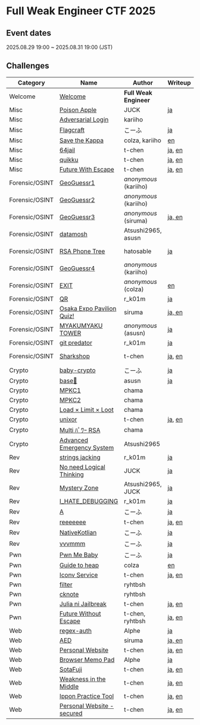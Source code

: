 # Full Weak Engineer CTF 2025

## Event dates

2025.08.29 19:00 ~ 2025.08.31 19:00 (JST)

## Challenges

|Category|Name|Author|Writeup|Difficulty|Tags|Solves|Score|
|---|---|---|---|---|---|---|---|
|Welcome|[Welcome](Welcome/Welcome)|**Full Weak Engineer**||||522|10|
|Misc|[Poison Apple](Misc/Poison%20Apple)|JUCK|[ja](https://zenn.dev/juck28/articles/a82cfdec0c136f#poison-apple)|Beginner||444|100|
|Misc|[Adversarial Login](Misc/Adversarial%20Login)|kariiho||Medium||95|230|
|Misc|[Flagcraft](Misc/Flagcraft)|こーふ|[ja](https://zenn.dev/koufu193/articles/b0aa6291d5655c#flagcraft(misc%2C-easy))|Easy||67|277|
|Misc|[Save the Kappa](Misc/Save%20the%20Kappa)|colza, kariiho|[en](https://github.com/colza12/FullWeakEngineerCTF2025_author-s_writeups/tree/main/Save_the_Kappa)|Medium|Blockchain|40|344|
|Misc|[64jail](Misc/64jail)|t-chen|[ja](https://github.com/tepel-chen/My-CTF-Challs/blob/main/Full%20Weak%20Engineer%20CTF%202025/64jail/README-ja.md), [en](https://github.com/tepel-chen/My-CTF-Challs/blob/main/Full%20Weak%20Engineer%20CTF%202025/64jail/README.md)|Medium|Jail|6|478|
|Misc|[quikku](Misc/quikku)|t-chen|[ja](https://github.com/tepel-chen/My-CTF-Challs/blob/main/Full%20Weak%20Engineer%20CTF%202025/quikku/README-ja.md), [en](https://github.com/tepel-chen/My-CTF-Challs/blob/main/Full%20Weak%20Engineer%20CTF%202025/quikku/README.md)|Medium||1|500|
|Misc|[Future With Escape](Misc/Future%20With%20Escape)|t-chen|[ja](https://github.com/tepel-chen/My-CTF-Challs/blob/main/Full%20Weak%20Engineer%20CTF%202025/Future%20With%20Escape/README-ja.md), [en](https://github.com/tepel-chen/My-CTF-Challs/blob/main/Full%20Weak%20Engineer%20CTF%202025/Future%20With%20Escape/README.md)|Hard|Jail|1|500|
|Forensic/OSINT|[GeoGuessr1](Forensic_OSINT/GeoGuessr1)|*anonymous* (kariiho)|| Beginner|OSINT|404|100|
|Forensic/OSINT|[GeoGuessr2](Forensic_OSINT/GeoGuessr2)|*anonymous* (kariiho)||Easy|OSINT|320|100|
|Forensic/OSINT|[GeoGuessr3](Forensic_OSINT/GeoGuessr3)|*anonymous* (siruma)|[ja, en](https://zenn.dev/siruma/articles/f068760de2d7d2#geoguessr3(100pt%2C318-solve))|Medium|OSINT|318|100|
|Forensic/OSINT|[datamosh](Forensic_OSINT/datamosh)|Atsushi2965, asusn||Beginner|Forensic|294|106|
|Forensic/OSINT|[RSA Phone Tree](Forensic_OSINT/RSA%20Phone%20Tree)|hatosable|[ja](https://note.com/elbasable_81018/n/n86842f2ad799)|Medium|Crypto, Forensic|240|124|
|Forensic/OSINT|[GeoGuessr4](Forensic_OSINT/GeoGuessr4)|*anonymous* (kariiho)||Hard|OSINT|217|133|
|Forensic/OSINT|[EXIT](Forensic_OSINT/EXIT)|*anonymous* (colza)|[en](https://github.com/colza12/FullWeakEngineerCTF2025_author-s_writeups/tree/main/EXIT)|Medium|OSINT|189|147|
|Forensic/OSINT|[QR](Forensic_OSINT/QR)|r_k01m|[ja](https://qiita.com/r_k01m/items/e52183c600e913a97288#qr-forensicosint)|Beginner|Forensic|110|211|
|Forensic/OSINT|[Osaka Expo Pavilion Quiz!](Forensic_OSINT/Osaka%20Expo%20Pavilion%20Quiz!)|siruma|[ja, en](https://zenn.dev/siruma/articles/f068760de2d7d2#osaka-expo-pavilion-quiz!(256pt%2C78-solve))|Easy|OSINT|78|256|
|Forensic/OSINT|[MYAKUMYAKU TOWER](Forensic_OSINT/MYAKUMYAKU%20TOWER)|*anonymous* (asusn)|[ja](https://zenn.dev/asusn/articles/e03d1a2ebf271c#myakumyaku-tower-(76-solve-%2F-733-team))|Medium|OSINT|76|260|
|Forensic/OSINT|[git predator](Forensic_OSINT/git%20predator)|r_k01m|[ja](https://qiita.com/r_k01m/items/e52183c600e913a97288#git-predator)|Easy|OSINT|67|277|
|Forensic/OSINT|[Sharkshop](Forensic_OSINT/Sharkshop)|t-chen|[ja](https://github.com/tepel-chen/My-CTF-Challs/blob/main/Full%20Weak%20Engineer%20CTF%202025/Sharkshop/README-ja.md), [en](https://github.com/tepel-chen/My-CTF-Challs/blob/main/Full%20Weak%20Engineer%20CTF%202025/Sharkshop/README.md)|Medium|Forensic, Web|13|445|
|Crypto|[baby-crypto](Crypto/baby-crypto)|こーふ|[ja](https://zenn.dev/koufu193/articles/b0aa6291d5655c#baby-crypto(crypto%2C-beginner))|Beginner||563|100|
|Crypto|[base🚀](Crypto/base🚀)|asusn|[ja](https://zenn.dev/asusn/articles/e03d1a2ebf271c#base%F0%9F%9A%80-(316-solve-%2F-733-team))|Easy||316|101|
|Crypto|[MPKC1](Crypto/MPKC1)|chama||Medium||91|236|
|Crypto|[MPKC2](Crypto/MPKC2)|chama||Medium||69|273|
|Crypto|[Load × Limit × Loot](Crypto/Load%20×%20Limit%20×%20Loot)|chama||Easy||58|296|
|Crypto|[unixor](Crypto/unixor)|t-chen|[ja](https://github.com/tepel-chen/My-CTF-Challs/blob/main/Full%20Weak%20Engineer%20CTF%202025/unixor/README-ja.md), [en](https://github.com/tepel-chen/My-CTF-Challs/blob/main/Full%20Weak%20Engineer%20CTF%202025/unixor/README.md)|Easy||47|324|
|Crypto|[Multi ﾊﾟﾜｰ RSA](Crypto/Multi%20ﾊﾟﾜｰ%20RSA)|chama||Hard||20|414|
|Crypto|[Advanced Emergency System](Crypto/Advanced%20Emergency%20System)|Atsushi2965||Medium|Forensic|11|454|
|Rev|[strings jacking](Rev/strings%20jacking)|r_k01m|[ja](https://qiita.com/r_k01m/items/e52183c600e913a97288#strings-jacking-rev)|Beginner||447|100|
|Rev|[No need Logical Thinking](Rev/No%20need%20Logical%20Thinking)|JUCK|[ja](https://zenn.dev/juck28/articles/a82cfdec0c136f#mystery-zone(%E3%81%AA%E3%81%9E%E3%81%AE%E3%81%B0%E3%81%97%E3%82%87))|Easy||219|132|
|Rev|[Mystery Zone](Rev/Mystery%20Zone)|Atsushi2965, JUCK|[ja](https://zenn.dev/juck28/articles/a82cfdec0c136f#mystery-zone(%E3%81%AA%E3%81%9E%E3%81%AE%E3%81%B0%E3%81%97%E3%82%87))|Medium||97|227|
|Rev|[I_HATE_DEBUGGING](Rev/I%20HATE%20DEBUGGING)|r_k01m|[ja](https://qiita.com/r_k01m/items/e52183c600e913a97288#i_hate_debugging-rev)|Medium||25|395|
|Rev|[A](Rev/A)|こーふ|[ja](https://zenn.dev/koufu193/articles/b0aa6291d5655c#a(rev%2C-medium))|Medium||10|459|
|Rev|[reeeeeee](Rev/reeeeeee)|t-chen|[ja](https://github.com/tepel-chen/My-CTF-Challs/blob/main/Full%20Weak%20Engineer%20CTF%202025/reeeeeee/README-ja.md), [en](https://github.com/tepel-chen/My-CTF-Challs/blob/main/Full%20Weak%20Engineer%20CTF%202025/reeeeeee/README.md)|Easy||4|487|
|Rev|[NativeKotlian](Rev/NativeKotlian)|こーふ|[ja](https://zenn.dev/koufu193/articles/b0aa6291d5655c#nativekotlian(rev%2C-hard))|Hard||2|497|
|Rev|[vvvmmm](Rev/vvvmmm)|こーふ|[ja](https://zenn.dev/koufu193/articles/b0aa6291d5655c#vvvmmm-(rev%2C-hard))|Hard||1|500|
|Pwn|[Pwn Me Baby](Pwn/Pwn%20Me%20Baby)|こーふ|[ja](https://zenn.dev/koufu193/articles/b0aa6291d5655c#pwn-me-baby(pwn%2C-beginner))|Beginner||178|153|
|Pwn|[Guide to heap](Pwn/Guide%20to%20heap)|colza|[en](https://github.com/colza12/FullWeakEngineerCTF2025_author-s_writeups/tree/main/Guide_to_heap)|Easy||28|383|
|Pwn|[Iconv Service](Pwn/Iconv%20Service)|t-chen|[ja](https://github.com/tepel-chen/My-CTF-Challs/blob/main/Full%20Weak%20Engineer%20CTF%202025/Iconv%20Service/README-ja.md), [en](https://github.com/tepel-chen/My-CTF-Challs/blob/main/Full%20Weak%20Engineer%20CTF%202025/Iconv%20Service/README.md)|Easy||10|459|
|Pwn|[filter](Pwn/filter)|ryhtbsh||Medium||2|497|
|Pwn|[cknote](Pwn/cknote)|ryhtbsh||Medium||2|497|
|Pwn|[Julia ni Jailbreak](Pwn/Julia%20ni%20Jailbreak)|t-chen|[ja](https://github.com/tepel-chen/My-CTF-Challs/blob/main/Full%20Weak%20Engineer%20CTF%202025/Future%20Without%20Escape/README-ja.md), [en](https://github.com/tepel-chen/My-CTF-Challs/blob/main/Full%20Weak%20Engineer%20CTF%202025/Future%20Without%20Escape/README.md)|Hard|Jail|1|500|
|Pwn|[Future Without Escape](Pwn/Future%20Without%20Escape)|t-chen, ryhtbsh|[ja](https://github.com/tepel-chen/My-CTF-Challs/blob/main/Full%20Weak%20Engineer%20CTF%202025/Future%20Without%20Escape/README-ja.md), [en](https://github.com/tepel-chen/My-CTF-Challs/blob/main/Full%20Weak%20Engineer%20CTF%202025/Future%20Without%20Escape/README.md)|Hard|Jail|1|500|
|Web|[regex-auth](Web/regex-auth)|Alphe|[ja](https://zenn.dev/alphe/articles/aa23ae6300af8f#%5Bweb%5D-regex-auth)|Beginner||450|100|
|Web|[AED](Web/AED)|siruma|[ja, en](https://zenn.dev/siruma/articles/f068760de2d7d2#aed(127pt%2C232-solve))|Easy||232|127|
|Web|[Personal Website](Web/Personal%20Website)|t-chen|[ja](https://github.com/tepel-chen/My-CTF-Challs/blob/main/Full%20Weak%20Engineer%20CTF%202025/Personal%20Website/README-ja.md), [en](https://github.com/tepel-chen/My-CTF-Challs/blob/main/Full%20Weak%20Engineer%20CTF%202025/Personal%20Website/README.md)|Medium||11|454|
|Web|[Browser Memo Pad](Web/Browser%20Memo%20Pad)|Alphe|[ja](https://zenn.dev/alphe/articles/aa23ae6300af8f#%5Bweb%5D-browser-memo-pad)|Medium||8|468|
|Web|[SotaFuji](Web/SotaFuji)|t-chen|[ja](https://github.com/tepel-chen/My-CTF-Challs/blob/main/Full%20Weak%20Engineer%20CTF%202025/SotaFuji/README-ja.md), [en](https://github.com/tepel-chen/My-CTF-Challs/blob/main/Full%20Weak%20Engineer%20CTF%202025/SotaFuji/README.md)|Medium||1|500|
|Web|[Weakness in the Middle](Web/Weakness%20in%20the%20Middle)|t-chen|[ja](https://github.com/tepel-chen/My-CTF-Challs/blob/main/Full%20Weak%20Engineer%20CTF%202025/Weakness%20in%20the%20Middle/README-ja.md), [en](https://github.com/tepel-chen/My-CTF-Challs/blob/main/Full%20Weak%20Engineer%20CTF%202025/Weakness%20in%20the%20Middle/README.md)|Medium||1|500|
|Web|[Ippon Practice Tool](Web/Ippon%20Practice%20Tool)|t-chen|[ja](https://github.com/tepel-chen/My-CTF-Challs/blob/main/Full%20Weak%20Engineer%20CTF%202025/Ippon%20Practice%20Tool/README-ja.md), [en](https://github.com/tepel-chen/My-CTF-Challs/blob/main/Full%20Weak%20Engineer%20CTF%202025/Ippon%20Practice%20Tool/README.md)|Hard||1|500|
|Web|[Personal Website - secured](Web/Personal%20Website%20-%20secured)|t-chen|[ja](https://github.com/tepel-chen/My-CTF-Challs/blob/main/Full%20Weak%20Engineer%20CTF%202025/Personal%20Website%20-%20secured/README-ja.md), [en](https://github.com/tepel-chen/My-CTF-Challs/blob/main/Full%20Weak%20Engineer%20CTF%202025/Personal%20Website%20-%20secured/README.md)|Hard||0|500|
